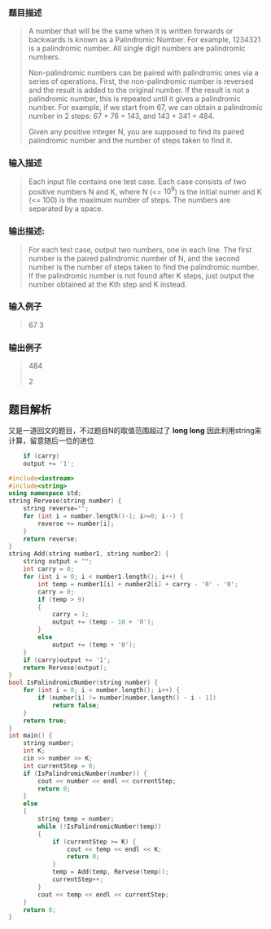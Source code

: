 ### 题目描述

> A number that will be the same when it is written forwards or backwards is known as a Palindromic Number. For example, 1234321 is a palindromic number. All single digit numbers are palindromic numbers.
>
>Non-palindromic numbers can be paired with palindromic ones via a series of operations. First, the non-palindromic number is reversed and the result is added to the original number. If the result is not a palindromic number, this is repeated until it gives a palindromic number. For example, if we start from 67, we can obtain a palindromic number in 2 steps: 67 + 76 = 143, and 143 + 341 = 484.
>
>Given any positive integer N, you are supposed to find its paired palindromic number and the number of steps taken to find it.

### 输入描述

> Each input file contains one test case. Each case consists of two positive numbers N and K, where N (<= $10^9$) is the initial numer and K (<= 100) is the maximum number of steps. The numbers are separated by a space.

### 输出描述:
> For each test case, output two numbers, one in each line. The first number is the paired palindromic number of N, and the second number is the number of steps taken to find the palindromic number. If the palindromic number is not found after K steps, just output the number obtained at the Kth step and K instead.

### 输入例子
> 67 3

### 输出例子
> 484
>
>2



## 题目解析
又是一道回文的题目，不过题目N的取值范围超过了 **long long** 因此利用string来计算，留意随后一位的进位
```C++
    if (carry)
	output += '1';
 ```  

```C++
#include<iostream>
#include<string>
using namespace std;
string Rervese(string number) {
	string reverse="";
	for (int i = number.length()-1; i>=0; i--) {
		reverse += number[i];
	}
	return reverse;
}
string Add(string number1, string number2) {
	string output = "";
	int carry = 0;
	for (int i = 0; i < number1.length(); i++) {
		int temp = number1[i] + number2[i] + carry - '0' - '0';
		carry = 0;
		if (temp > 9)
		{
			carry = 1;
			output += (temp - 10 + '0');
		}
		else
			output += (temp + '0');
	}
	if (carry)output += '1';
	return Rervese(output);
}
bool IsPalindromicNumber(string number) {
	for (int i = 0; i < number.length(); i++) {
		if (number[i] != number[number.length() - i - 1])
			return false;
	}
	return true;
}
int main() {
	string number;
	int K;
	cin >> number >> K;
	int currentStep = 0;
	if (IsPalindromicNumber(number)) {
		cout << number << endl << currentStep;
		return 0;
	}
	else
	{
		string temp = number;
		while (!IsPalindromicNumber(temp))
		{
			if (currentStep >= K) {
				cout << temp << endl << K;
				return 0;
			}
			temp = Add(temp, Rervese(temp));
			currentStep++;
		}
		cout << temp << endl << currentStep;
	}
	return 0;
}
```
